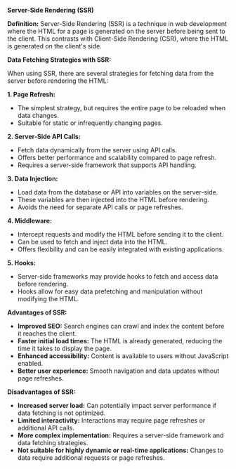 **Server-Side Rendering (SSR)**

**Definition:**
Server-Side Rendering (SSR) is a technique in web development where the HTML for a page is generated on the server before being sent to the client. This contrasts with Client-Side Rendering (CSR), where the HTML is generated on the client's side.

**Data Fetching Strategies with SSR:**

When using SSR, there are several strategies for fetching data from the server before rendering the HTML:

**1. Page Refresh:**
* The simplest strategy, but requires the entire page to be reloaded when data changes.
* Suitable for static or infrequently changing pages.

**2. Server-Side API Calls:**
* Fetch data dynamically from the server using API calls.
* Offers better performance and scalability compared to page refresh.
* Requires a server-side framework that supports API handling.

**3. Data Injection:**
* Load data from the database or API into variables on the server-side.
* These variables are then injected into the HTML before rendering.
* Avoids the need for separate API calls or page refreshes.

**4. Middleware:**
* Intercept requests and modify the HTML before sending it to the client.
* Can be used to fetch and inject data into the HTML.
* Offers flexibility and can be easily integrated with existing applications.

**5. Hooks:**
* Server-side frameworks may provide hooks to fetch and access data before rendering.
* Hooks allow for easy data prefetching and manipulation without modifying the HTML.

**Advantages of SSR:**

* **Improved SEO:** Search engines can crawl and index the content before it reaches the client.
* **Faster initial load times:** The HTML is already generated, reducing the time it takes to display the page.
* **Enhanced accessibility:** Content is available to users without JavaScript enabled.
* **Better user experience:** Smooth navigation and data updates without page refreshes.

**Disadvantages of SSR:**

* **Increased server load:** Can potentially impact server performance if data fetching is not optimized.
* **Limited interactivity:** Interactions may require page refreshes or additional API calls.
* **More complex implementation:** Requires a server-side framework and data fetching strategies.
* **Not suitable for highly dynamic or real-time applications:** Changes to data require additional requests or page refreshes.
